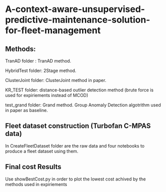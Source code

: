 # A-context-aware-unsupervised-predictive-maintenance-solution-for-fleet-management

## Methods:
TranAD folder : TranAD method.

HybridTest folder: 2Stage method.

ClusterJoint folder: ClusterJoint method in paper.

KR_TEST folder: distance-based outlier detection method (brute force is used for expiriements instead of MCOD)

test_grand folder: Grand method. Group Anomaly Detection algotrithm used in paper as baseline.

## Fleet dataset construction (Turbofan C-MPAS data)

In CreateFleetDataset folder are the raw data and four notebooks to produce a fleet dataset using them.

## Final cost Results

Use showBestCost.py in order to plot the lowest cost achived by the methods used in expiriements
